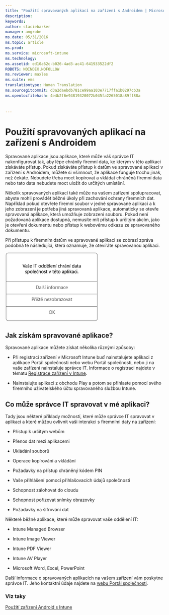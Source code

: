 ```yaml
---
title: "Použití spravovaných aplikací na zařízení s Androidem | Microsoft Intune"
description: 
keywords: 
author: staciebarker
manager: angrobe
ms.date: 05/31/2016
ms.topic: article
ms.prod: 
ms.service: microsoft-intune
ms.technology: 
ms.assetid: ed10a62c-b026-4ad3-ac41-641933522df2
ROBOTS: NOINDEX,NOFOLLOW
ms.reviewer: maxles
ms.suite: ems
translationtype: Human Translation
ms.sourcegitcommit: d3a2daebdb781ce99aa103e7717ffa1b0297cb3a
ms.openlocfilehash: 4e4b2f6e94819320072b045fa2265018a89ff88a


---
```



# Použití spravovaných aplikací na zařízení s Androidem

Spravované aplikace jsou aplikace, které může váš správce IT nakonfigurovat tak, aby lépe chránily firemní data, ke kterým v této aplikaci získáváte přístup. Pokud získáváte přístup k datům ve spravované aplikaci v zařízení s Androidem, můžete si všimnout, že aplikace funguje trochu jinak, než čekáte. Nebudete třeba moct kopírovat a vkládat chráněná firemní data nebo tato data nebudete moct uložit do určitých umístění.

Několik spravovaných aplikací také může na vašem zařízení spolupracovat, abyste mohli provádět běžné úkoly při zachování ochrany firemních dat. Například pokud otevřete firemní soubor v jedné spravované aplikaci a k jeho zobrazení je potřeba jiná spravovaná aplikace, automaticky se otevře spravovaná aplikace, která umožňuje zobrazení souboru. Pokud není požadovaná aplikace dostupná, nemusíte mít přístup k určitým akcím, jako je otevření dokumentu nebo přístup k webovému odkazu ze spravovaného dokumentu.

Při přístupu k firemním datům ve spravované aplikaci se zobrazí zpráva podobná té následující, která oznamuje, že otevíráte spravovanou aplikaci.

![open-managed-apps-message](./media/managed-apps-message.png)

## Jak získám spravované aplikace?
Spravované aplikace můžete získat několika různými způsoby:

-   Při registraci zařízení v Microsoft Intune buď nainstalujete aplikaci z aplikace Portál společnosti nebo webu Portál společnosti, nebo ji na vaše zařízení nainstaluje správce IT. Informace o registraci najdete v tématu [Registrace zařízení v Intune](enroll-your-device-in-Intune-android.md).

-   Nainstalujte aplikaci z obchodu Play a potom se přihlaste pomocí svého firemního uživatelského účtu spravovaného službou Intune.

## Co může správce IT spravovat v mé aplikaci?
Tady jsou některé příklady možností, které může správce IT spravovat v aplikaci a které můžou ovlivnit vaši interakci s firemními daty na zařízení:

-   Přístup k určitým webům

-   Přenos dat mezi aplikacemi

-   Ukládání souborů

-   Operace kopírování a vkládání

-   Požadavky na přístup chráněný kódem PIN

-   Vaše přihlášení pomocí přihlašovacích údajů společnosti

-   Schopnost zálohovat do cloudu

-   Schopnost pořizovat snímky obrazovky

-   Požadavky na šifrování dat

Některé běžné aplikace, které může spravovat vaše oddělení IT:

-   Intune Managed Browser

-   Intune Image Viewer

-   Intune PDF Viewer

-   Intune AV Player

-   Microsoft Word, Excel, PowerPoint

Další informace o spravovaných aplikacích na vašem zařízení vám poskytne správce IT. Jeho kontaktní údaje najdete na [webu Portál společnosti](http://portal.manage.microsoft.com).


### Viz taky
[Použití zařízení Android s Intune](using-your-android-device-with-intune.md)



<!--HONumber=Aug16_HO4-->


